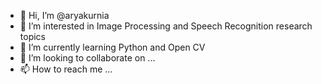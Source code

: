 - 👋 Hi, I’m @aryakurnia
- 👀 I’m interested in Image Processing and Speech Recognition research topics
- 🌱 I’m currently learning Python and Open CV
- 💞️ I’m looking to collaborate on ...
- 📫 How to reach me ...

<!---
aryakurnia/aryakurnia is a ✨ special ✨ repository because its `README.md` (this file) appears on your GitHub profile.
You can click the Preview link to take a look at your changes.
--->
